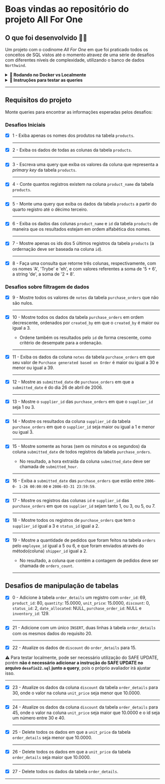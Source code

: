 
# Boas vindas ao repositório do projeto All For One


## O que foi desenvolvido 👨‍💻

Um projeto com o codinome *All For One* em que foi praticado todos os conceitos de SQL vistos até o momento atravez de uma série de desafios com diferentes níveis de complexidade, utilizando o banco de dados `Northwind`. 


<details>
  <summary><strong>🐋 Rodando no Docker vs Localmente</strong></summary><br />

  ## Com Docker

  **:warning: Antes de começar, seu docker-compose precisa estar na versão 1.29 ou superior. [Veja aqui](https://www.digitalocean.com/community/tutorials/how-to-install-and-use-docker-compose-on-ubuntu-20-04-pt) ou [na documentação](https://docs.docker.com/compose/install/) como instalá-lo. No primeiro artigo, você pode substituir onde está com `1.26.0` por `1.29.2`.**

  > :information_source: Rode os serviços `node` e `db` com o comando `docker-compose up -d`.
  - Lembre-se de parar o `mysql` se estiver usando localmente na porta padrão (`3306`), ou adapte, caso queria fazer uso da aplicação em containers
  - Esses serviços irão inicializar um container chamado `all_for_one` e outro chamado `all_for_one_db`.
  - A partir daqui você pode rodar o container `all_for_one` via CLI ou abri-lo no VS Code.

  > :information_source: Use o comando `docker exec -it all_for_one bash`.
  - Ele te dará acesso ao terminal interativo do container criado pelo compose, que está rodando em segundo plano.
  - As credencias de acesso ao banco de dados estão definidas no arquivo `docker-compose.yml`, e são acessíveis no container através das variáveis de ambiente `MYSQL_USER` e `MYSQL_PASSWORD`. 💡

  > :information_source: Instale as dependências [**Caso existam**] com `npm install`. (Instale dentro do container)

  - **:warning: Atenção:** Caso opte por utilizar o Docker, **TODOS** os comandos disponíveis no `package.json` (npm start, npm test, npm run dev, ...) devem ser executados **DENTRO** do container, ou seja, no terminal que aparece após a execução do comando `docker exec` citado acima.

  - **:warning: Atenção:** O **git** dentro do container não vem configurado com suas credenciais. Ou faça os commits fora do container, ou configure as suas credenciais do git dentro do container.

  - **:warning: Atenção:** Não rode o comando npm audit fix! Ele atualiza várias dependências do projeto, e essa atualização gera conflitos com o avaliador.

  - ✨ **Dica:** A extensão `Remote - Containers` (que estará na seção de extensões recomendadas do VS Code) é indicada para que você possa desenvolver sua aplicação no container Docker direto no VS Code, como você faz com seus arquivos locais.

  ![remote-containers](./images/remote-container.png)

  <br />

  ## Sem Docker

  > :information_source: Instale as dependências [**Caso existam**] com `npm install`

  - **:warning: Atenção:** Não rode o comando npm audit fix! Ele atualiza várias dependências do projeto, e essa atualização gera conflitos com o avaliador.

  - **✨ Dica:** Para rodar o projeto desta forma, obrigatoriamente você deve ter o `node` instalado em seu computador.
  - **✨ Dica:** O avaliador espera que a versão do `node` utilizada seja a 16.

  <br/>
</details>

<details>
  <summary><strong>📑 Instruções para testar as queries</strong></summary><br />

  #### Para executar os testes locais com Docker 🐋

  - Após ter seguido os passos anteriores do `docker-compose up -d` e `docker exec -it all_for_one bash`, dentro do terminal interativo do container, rode:
  ```sh
  npm test
  ```

  #### Para executar os testes locais usando a instalação do MySQL feita na sua máquina 💻

  - Para executar localmente os testes é preciso escrever o seguinte no seu terminal:
  ```sh
  MYSQL_USER=<SEU_NOME_DE_PESSOA_USUARIA> MYSQL_PASSWORD=<SUA SENHA> HOSTNAME=<NOME_DO_HOST> PORT=<PORTA> npm test
  ```

  - Não esqueça de substituir os locais indicados com `< >` por suas credenciais:
  ```sh
  MYSQL_USER=root MYSQL_PASSWORD=password HOSTNAME=localhost PORT=3306 npm test
  ```

  #### Dicas e pontos de atenção

  - ✨ **Dica:** variáveis de ambiente definidas na mesma linha do comando valem apenas para aquele comando. Se preferir, você pode exportar as variáveis de ambiente para toda a _sessão_ (todos os comandos até você fechar aquele terminal). Por exemplo:
  ```sh
  export MYSQL_USER=root MYSQL_PASSWORD=password HOSTNAME=localhost PORT=3306
  ```
  > E depois disso você só precisa rodar `npm test` quando for testar os projetos.

  - ✨ **Dica:** Caso queira utilizar _Docker_ para rodar os testes localmente, basta executar o comando:
  ```sh
  docker run -p 3306:3306 --name mysql_57 -e MYSQL_ROOT_PASSWORD=1234 -d mysql:5.7 mysqld --default-authentication-plugin=mysql_native_password
  ```
  - Depois de usar o comando acima, agora basta executar os testes digitando no terminal:
  ```sh
  MYSQL_USER=root MYSQL_PASSWORD=1234 HOSTNAME=localhost npm test
  ```

  <details close>
    <summary>O que está sendo feito na dica acima</summary>
    <br>

    - :point_right: flag --name:
    > Define um nome para o nosso _container_: "meu-mysql-5_7".

    - :point_right: flag -e:
    > Define a variável de ambiente "MYSQL_ROOT_PASSWORD" com o valor "1234".

    - :point_right: flag -d:
    > Define que o container rode em segundo plano.

    - :point_right: flag -p:
    > Mapeia uma porta local a uma porta do _container_.

    - :point_right: mysql:5.7:
    > Define qual versão da imagem  mySQL queremos, no caso, a 5.7, que é a esperada pelo avaliador.
  </details>

  - **:warning: Atenção:** O avaliador espera que a versão do  MySQL seja a 5.7. Em caso de erro nos testes, verifique se essa é a versão que está sendo usada por você.

  - **:warning: Atenção:** Não é necessário colocar `USE northwind` ou `SET SQL_SAFE_UPDATES = 0;` no início dos seus arquivos

  - **:warning: Atenção:** Após a execução dos teste locais, o banco de dados `northwind` é recriado :warning:
</details>

  ---

## Requisitos do projeto

Monte queries para encontrar as informações esperadas pelos desafios:

### Desafios Iniciais

- [x] 1 - Exiba apenas os nomes dos produtos na tabela `products`.

  ---

- [x] 2 - Exiba os dados de todas as colunas da tabela `products`.

  ---

- [x] 3 - Escreva uma query que exiba os valores da coluna que representa a _primary key_ da tabela `products`.

  ---

- [x] 4 - Conte quantos registros existem na coluna `product_name` da tabela `products`.

  ---

- [x] 5 - Monte uma query que exiba os dados da tabela `products` a partir do quarto registro até o décimo terceiro.

  ---

- [x] 6 - Exiba os dados das colunas `product_name` e `id` da tabela `products` de maneira que os resultados estejam em ordem alfabética dos nomes.

  ---

- [x] 7 - Mostre apenas os ids dos 5 últimos registros da tabela `products` (a ordernação deve ser baseada na coluna `id`).

  ---

- [x] 8 - Faça uma consulta que retorne três colunas, respectivamente, com os nomes 'A', 'Trybe' e 'eh', e com valores referentes a soma de '5 + 6', a string 'de', a soma de '2 + 8'.


### Desafios sobre filtragem de dados

- [x] 9 - Mostre todos os valores de `notes` da tabela `purchase_orders` que não são nulos.

  ---

- [x] 10 - Mostre todos os dados da tabela `purchase_orders` em ordem decrescente, ordenados por `created_by` em que o `created_by` é maior ou igual a 3.

  - Ordene também os resultados pelo `id` de forma crescente, como critério de desempate para a ordenação.

  ---

- [x] 11 - Exiba os dados da coluna `notes` da tabela `purchase_orders` em que seu valor de `Purchase generated based on Order` é maior ou igual a 30 e menor ou igual a 39.

  ---

- [x] 12 - Mostre as `submitted_date` de `purchase_orders` em que a `submitted_date` é do dia 26 de abril de 2006.

  ---

- [x] 13 - Mostre o `supplier_id` das `purchase_orders` em que o `supplier_id` seja 1 ou 3.

  ---

- [x] 14 - Mostre os resultados da coluna `supplier_id` da tabela `purchase_orders` em que o `supplier_id` seja maior ou igual a 1 e menor ou igual 3.

  ---

- [x] 15 - Mostre somente as horas (sem os minutos e os segundos) da coluna `submitted_date` de todos registros da tabela `purchase_orders`.

  - No resultado, a hora extraída da coluna `submitted_date` deve ser chamada de `submitted_hour`.

  ---

- [x] 16 - Exiba a `submitted_date` das `purchase_orders` que estão entre `2006-0- 1-26 00:00:00` e `2006-03-31 23:59:59`.

  ---

- [x] 17 - Mostre os registros das colunas `id` e `supplier_id` das `purchase_orders` em que os `supplier_id` sejam tanto 1, ou 3, ou 5, ou 7.

  ---

- [x] 18 - Mostre todos os registros de `purchase_orders` que tem o `supplier_id` igual a 3 e `status_id` igual a 2.

  ---

- [x] 19 - Mostre a quantidade de pedidos que foram feitos na tabela `orders` pelo `employee_id` igual a 5 ou 6, e que foram enviados através do método(coluna) `shipper_id` igual a 2.

  - No resultado, a coluna que contém a contagem de pedidos deve ser chamada de `orders_count`.

  ---

## Desafios de manipulação de tabelas

- [x] 0 - Adicione à tabela `order_details` um registro com `order_id`: 69, `product_id`: 80, `quantity`: 15.0000, `unit_price`: 15.0000, `discount`: 0, `status_id`: 2, `date_allocated`: NULL, `purchase_order_id`: NULL e `inventory_id`: 129.

  ---

- [x] 21 - Adicione com um único `INSERT`, duas linhas à tabela `order_details` com os mesmos dados do requisito 20.

  ---

- [x] 22 - Atualize os dados de `discount` do `order_details` para 15.

⚠️ Para testar localmente, pode ser necessário utilização do SAFE UPDATE, porém **não é necessário adicionar a instrução do SAFE UPDATE no arquivo `desafio22.sql` junto a query**, pois o próprio avaliador irá ajustar isso.

  ---

- [x] 23 - Atualize os dados da coluna `discount` da tabela `order_details` para 30, onde o valor na coluna `unit_price` seja menor que 10.0000.

  ---

- [x] 24 - Atualize os dados da coluna `discount` da tabela `order_details` para 45, onde o valor na coluna `unit_price` seja maior que 10.0000 e o id seja um número entre 30 e 40.

  ---

- [x] 25 - Delete todos os dados em que a `unit_price` da tabela `order_details` seja menor que 10.0000.

  ---

- [x] 26 - Delete todos os dados em que a `unit_price` da tabela `order_details` seja maior que 10.0000.

  ---

- [x] 27 - Delete todos os dados da tabela `order_details`.

---
